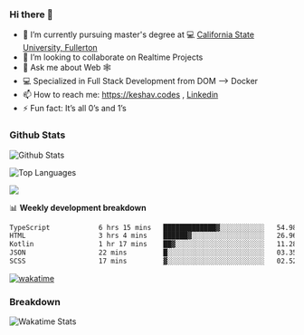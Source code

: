 ### Hi there 👋

- 🔭 I’m currently pursuing master's degree at 💻 [California State University, Fullerton](http://www.fullerton.edu/) 
- 👯 I’m looking to collaborate on Realtime Projects
- 💬 Ask me about Web 🕸
- 💻 Specialized in Full Stack Development from DOM --> Docker
- 📫 How to reach me: https://keshav.codes , [Linkedin](https://www.linkedin.com/in/keshavlingala/)
- ⚡ Fun fact: It’s all 0’s and 1’s

### Github Stats
![Github Stats](https://github-readme-stats.vercel.app/api?username=keshavlingala&count_private=true&show_icons=true&theme=radical)

![Top Languages](https://github-readme-stats.vercel.app/api/top-langs/?username=keshavlingala&show_icons=true&theme=radical)

![](https://komarev.com/ghpvc/?username=keshavlingala)

📊 **Weekly development breakdown**

<!--START_SECTION:waka-->

```txt
TypeScript            6 hrs 15 mins   █████████████▓░░░░░░░░░░░   54.98 %
HTML                  3 hrs 4 mins    ██████▓░░░░░░░░░░░░░░░░░░   26.96 %
Kotlin                1 hr 17 mins    ██▓░░░░░░░░░░░░░░░░░░░░░░   11.28 %
JSON                  22 mins         █░░░░░░░░░░░░░░░░░░░░░░░░   03.35 %
SCSS                  17 mins         ▓░░░░░░░░░░░░░░░░░░░░░░░░   02.52 %
```

<!--END_SECTION:waka-->


[![wakatime](https://wakatime.com/badge/user/62bfdbc7-082c-40a7-b4bd-f9280d51aeed.svg)](https://wakatime.com/@62bfdbc7-082c-40a7-b4bd-f9280d51aeed)


### Breakdown

![Wakatime Stats](https://github-readme-stats.vercel.app/api/wakatime?username=keshavlingala)